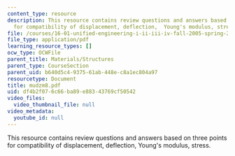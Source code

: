 ```yaml
---
content_type: resource
description: This resource contains review questions and answers based on three points
  for compatibility of displacement, deflection,  Young's modulus, stress.
file: /courses/16-01-unified-engineering-i-ii-iii-iv-fall-2005-spring-2006/df4b2f076c66ba89e88343769cf50542_mudzm8.pdf
file_type: application/pdf
learning_resource_types: []
ocw_type: OCWFile
parent_title: Materials/Structures
parent_type: CourseSection
parent_uid: b640d5c4-9375-61ab-448e-c8a1ec804a97
resourcetype: Document
title: mudzm8.pdf
uid: df4b2f07-6c66-ba89-e883-43769cf50542
video_files:
  video_thumbnail_file: null
video_metadata:
  youtube_id: null
---
```

This resource contains review questions and answers based on three points for compatibility of displacement, deflection,  Young's modulus, stress.

